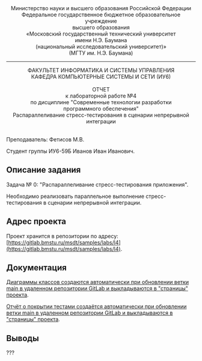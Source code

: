 <div align="center">
Министерство науки и высшего образования Российской Федерации <br />
Федеральное государственное бюджетное образовательное учреждение <br />
высшего образования <br />
«Московский государственный технический университет <br />
имени Н.Э. Баумана <br />
(национальный исследовательский университет)» <br />
(МГТУ им. Н.Э. Баумана)
</div>
<hr />
<div align="center">
ФАКУЛЬТЕТ ИНФОРМАТИКА И СИСТЕМЫ УПРАВЛЕНИЯ <br />
КАФЕДРА КОМПЬЮТЕРНЫЕ СИСТЕМЫ И СЕТИ (ИУ6)
</div>
<br />
<div align="center">
ОТЧЕТ <br />
к лабораторной работе №4 <br />
по дисциплине "Современные технологии разработки <br />
программного обеспечения" <br />
Распараллеливание стресс-тестирования в сценарии непрерывной интеграции
</div>
<br />

Преподаватель: Фетисов М.В.

Студент группы ИУ6-59Б Иванов Иван Иванович.

## Описание задания

Задача № 0: "Распараллеливание стресс-тестирования приложения".

Необходимо реализовать параллельное выполнение стресс-тестирования в сценарии непрерывной интеграции.

## Адрес проекта

Проект хранится в репозитории по адресу: [https://gitlab.bmstu.ru/msdt/samples/labs/l4](https://gitlab.bmstu.ru/msdt/samples/labs/l4).

## Документация 

[Диаграммы классов создаются автоматически при обновлении ветки main в удаленном репозитории GitLab и выкладываются в "страницы" проекта](https://l4-msdt-samples-labs-2c7d84ae127714c6ba5baf10b7df6875ddb40cc634.gitlab.bmstu.ru:8443/index.html).

[Отчёт о покрытии тестами создаётся автоматически при обновлении ветки main в удаленном репозитории GitLab и выкладываются в "страницы" проекта](https://l4-msdt-samples-labs-2c7d84ae127714c6ba5baf10b7df6875ddb40cc634.gitlab.bmstu.ru:8443/coverage).
## Выводы

???
